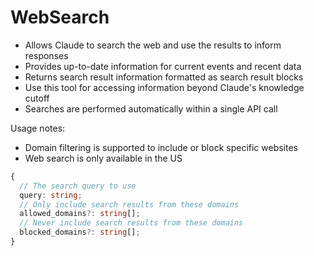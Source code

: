 # WebSearch

- Allows Claude to search the web and use the results to inform responses
- Provides up-to-date information for current events and recent data
- Returns search result information formatted as search result blocks
- Use this tool for accessing information beyond Claude's knowledge cutoff
- Searches are performed automatically within a single API call

Usage notes:
- Domain filtering is supported to include or block specific websites
- Web search is only available in the US


```typescript
{
  // The search query to use
  query: string;
  // Only include search results from these domains
  allowed_domains?: string[];
  // Never include search results from these domains
  blocked_domains?: string[];
}
```
